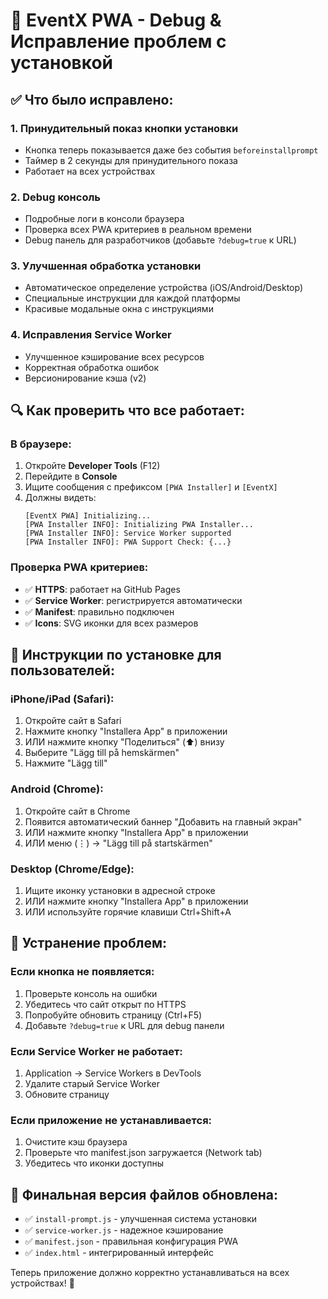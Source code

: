 # 🔧 EventX PWA - Debug & Исправление проблем с установкой

## ✅ Что было исправлено:

### 1. **Принудительный показ кнопки установки**
- Кнопка теперь показывается даже без события `beforeinstallprompt`
- Таймер в 2 секунды для принудительного показа
- Работает на всех устройствах

### 2. **Debug консоль**
- Подробные логи в консоли браузера
- Проверка всех PWA критериев в реальном времени
- Debug панель для разработчиков (добавьте `?debug=true` к URL)

### 3. **Улучшенная обработка установки**
- Автоматическое определение устройства (iOS/Android/Desktop)
- Специальные инструкции для каждой платформы
- Красивые модальные окна с инструкциями

### 4. **Исправления Service Worker**
- Улучшенное кэширование всех ресурсов
- Корректная обработка ошибок
- Версионирование кэша (v2)

## 🔍 Как проверить что все работает:

### В браузере:
1. Откройте **Developer Tools** (F12)
2. Перейдите в **Console**
3. Ищите сообщения с префиксом `[PWA Installer]` и `[EventX]`
4. Должны видеть:
   ```
   [EventX PWA] Initializing...
   [PWA Installer INFO]: Initializing PWA Installer...
   [PWA Installer INFO]: Service Worker supported
   [PWA Installer INFO]: PWA Support Check: {...}
   ```

### Проверка PWA критериев:
- ✅ **HTTPS**: работает на GitHub Pages
- ✅ **Service Worker**: регистрируется автоматически  
- ✅ **Manifest**: правильно подключен
- ✅ **Icons**: SVG иконки для всех размеров

## 📱 Инструкции по установке для пользователей:

### **iPhone/iPad (Safari):**
1. Откройте сайт в Safari
2. Нажмите кнопку "Installera App" в приложении
3. ИЛИ нажмите кнопку "Поделиться" (⬆️) внизу
4. Выберите "Lägg till på hemskärmen"
5. Нажмите "Lägg till"

### **Android (Chrome):**
1. Откройте сайт в Chrome
2. Появится автоматический баннер "Добавить на главный экран"
3. ИЛИ нажмите кнопку "Installera App" в приложении
4. ИЛИ меню (⋮) → "Lägg till på startskärmen"

### **Desktop (Chrome/Edge):**
1. Ищите иконку установки в адресной строке
2. ИЛИ нажмите кнопку "Installera App" в приложении
3. ИЛИ используйте горячие клавиши Ctrl+Shift+A

## 🐛 Устранение проблем:

### Если кнопка не появляется:
1. Проверьте консоль на ошибки
2. Убедитесь что сайт открыт по HTTPS
3. Попробуйте обновить страницу (Ctrl+F5)
4. Добавьте `?debug=true` к URL для debug панели

### Если Service Worker не работает:
1. Application → Service Workers в DevTools
2. Удалите старый Service Worker
3. Обновите страницу

### Если приложение не устанавливается:
1. Очистите кэш браузера
2. Проверьте что manifest.json загружается (Network tab)
3. Убедитесь что иконки доступны

## 🚀 Финальная версия файлов обновлена:
- ✅ `install-prompt.js` - улучшенная система установки
- ✅ `service-worker.js` - надежное кэширование
- ✅ `manifest.json` - правильная конфигурация PWA
- ✅ `index.html` - интегрированный интерфейс

Теперь приложение должно корректно устанавливаться на всех устройствах! 🎉
